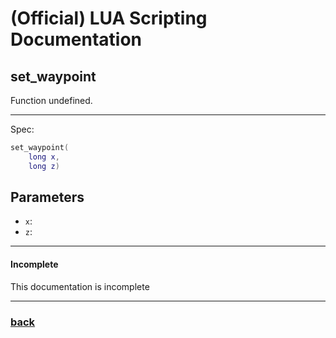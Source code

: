 
# (Official) LUA Scripting Documentation

## set_waypoint

Function undefined.

___

Spec:

```lua
set_waypoint(
	long x,
	long z)
```

## Parameters

- `x`: 
- `z`: 

___

#### Incomplete

This documentation is incomplete

___

### [back](../other)
